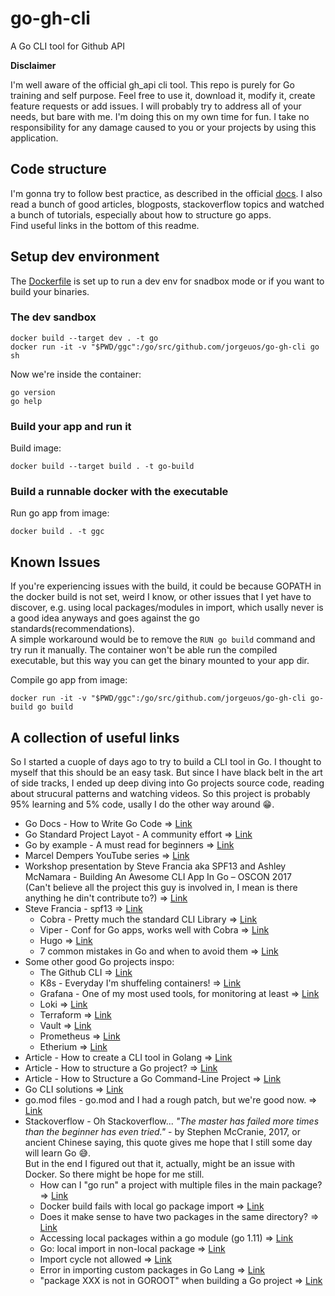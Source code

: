 # go-gh-cli

A Go CLI tool for Github API

**Disclaimer**

I'm well aware of the official gh_api cli tool. This repo is purely for Go training and self purpose. Feel free to use it, download it, modify it, create feature requests or add issues. I will probably try to address all of your needs, but bare with me. I'm doing this on my own time for fun. I take no responsibility for any damage caused to you or your projects by using this application.

## Code structure

I'm gonna try to follow best practice, as described in the official [docs](https://go.dev/doc/code). I also read a bunch of good articles, blogposts, stackoverflow topics and watched a bunch of tutorials, especially about how to structure go apps.  
Find useful links in the bottom of this readme.

## Setup dev environment

The [Dockerfile](./Dockerfile) is set up to run a dev env for snadbox mode or if you want to build your binaries.
### The dev sandbox

```docker
docker build --target dev . -t go
docker run -it -v "$PWD/ggc":/go/src/github.com/jorgeuos/go-gh-cli go sh
```
Now we're inside the container:
```golang
go version
go help
```

### Build your app and run it

Build image:
```
docker build --target build . -t go-build
```

### Build a runnable docker with the executable
Run go app from image:
```docker
docker build . -t ggc
```

## Known Issues
If you're experiencing issues with the build, it could be because GOPATH in the docker build is not set, weird I know, or other issues that I yet have to discover, e.g. using local packages/modules in import, which usally never is a good idea anyways and goes against the go standards(recommendations).  
A simple workaround would be to remove the `RUN go build` command and try run it manually. The container won't be able run the compiled executable, but this way you can get the binary mounted to your app dir.


Compile go app from image:
```docker
docker run -it -v "$PWD/ggc":/go/src/github.com/jorgeuos/go-gh-cli go-build go build
```

## A collection of useful links 

So I started a cuople of days ago to try to build a CLI tool in Go. I thought to myself that this should be an easy task. But since I have black belt in the art of side tracks, I ended up deep diving into Go projects source code, reading about strucural patterns and watching videos. So this project is probably 95% learning and 5% code, usally I do the other way around 😁.

* Go Docs - How to Write Go Code => [Link](https://go.dev/doc/code)
* Go Standard Project Layot - A community effort => [Link](https://github.com/golang-standards/project-layout)
* Go by example - A must read for beginners => [Link](https://gobyexample.com/)
* Marcel Dempers YouTube series => [Link](https://github.com/marcel-dempers/docker-development-youtube-series/tree/master/golang/introduction)
* Workshop presentation by Steve Francia aka SPF13 and Ashley McNamara - Building An Awesome CLI App In Go – OSCON 2017  
    (Can't believe all the project this guy is involved in, I mean is there anything he din't contribute to?) => [Link](https://spf13.com/presentation/building-an-awesome-cli-app-in-go-oscon/)
* Steve Francia - spf13 => [Link](https://github.com/spf13)
    * Cobra - Pretty much the standard CLI Library => [Link](https://github.com/spf13/cobra)
    * Viper - Conf for Go apps, works well with Cobra => [Link](https://github.com/spf13/viper)
    * Hugo => [Link](https://github.com/gohugoio/hugo)
    * 7 common mistakes in Go and when to avoid them => [Link](https://www.youtube.com/watch?v=29LLRKIL_TI&ab_channel=DataCouncil)
* Some other good Go projects inspo:
    * The Github CLI => [Link](https://github.com/cli/cli)
    * K8s - Everyday I'm shuffeling containers! => [Link](https://github.com/kubernetes/kubernetes)
    * Grafana - One of my most used tools, for monitoring at least => [Link](https://github.com/grafana/grafana)
    * Loki => [Link](https://github.com/grafana/loki)
    * Terraform => [Link](https://github.com/hashicorp/terraform)
    * Vault => [Link](https://github.com/hashicorp/vault)
    * Prometheus => [Link](https://github.com/prometheus/prometheus)
    * Etherium => [Link](https://github.com/ethereum/go-ethereum)
* Article - How to create a CLI tool in Golang => [Link](https://levelup.gitconnected.com/tutorial-how-to-create-a-cli-tool-in-golang-a0fd980264f)
* Article - How to structure a Go project? => [Link](https://vsupalov.com/go-folder-structure/)
* Article - How to Structure a Go Command-Line Project => [Link](https://medium.com/swlh/how-to-structure-a-go-command-line-project-788c318a1d8c)
* Go CLI solutions => [Link](https://go.dev/solutions/clis)
* go.mod files - go.mod and I had a rough patch, but we're good now. => [Link](https://go.dev/ref/mod#go-mod-file)
* Stackoverflow - Oh Stackoverflow... *"The master has failed more times than the beginner has even tried."* - by Stephen McCranie, 2017, or ancient Chinese saying, this quote gives me hope that I still some day will learn Go 😅.  
But in the end I figured out that it, actually, might be an issue with Docker. So there might be hope for me still.
    * How can I "go run" a project with multiple files in the main package? => [Link](https://stackoverflow.com/questions/28081486/how-can-i-go-run-a-project-with-multiple-files-in-the-main-package)
    * Docker build fails with local go package import => [Link](https://stackoverflow.com/questions/46875561/docker-build-fails-with-local-go-package-import)
    * Does it make sense to have two packages in the same directory? => [Link](https://stackoverflow.com/questions/20427890/does-it-make-sense-to-have-two-packages-in-the-same-directory)
    * Accessing local packages within a go module (go 1.11) => [Link](https://stackoverflow.com/questions/52026284/accessing-local-packages-within-a-go-module-go-1-11)
    * Go: local import in non-local package => [Link](https://stackoverflow.com/questions/30885098/go-local-import-in-non-local-package)
    * Import cycle not allowed => [Link](https://stackoverflow.com/questions/28256923/import-cycle-not-allowed)
    * Error in importing custom packages in Go Lang => [Link](https://stackoverflow.com/questions/25501875/error-in-importing-custom-packages-in-go-lang)
    * "package XXX is not in GOROOT" when building a Go project => [Link](https://stackoverflow.com/questions/61845013/package-xxx-is-not-in-goroot-when-building-a-go-project)


